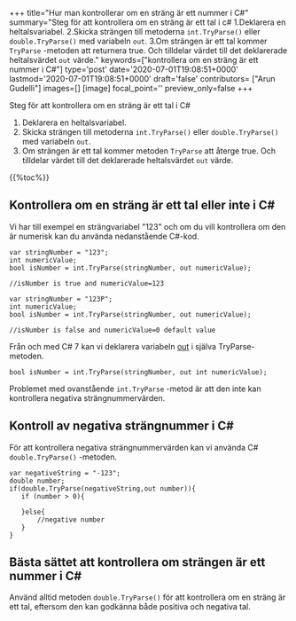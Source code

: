 +++
title="Hur man kontrollerar om en sträng är ett nummer i C#"
summary="Steg för att kontrollera om en sträng är ett tal i c# 1.Deklarera en heltalsvariabel. 2.Skicka strängen till metoderna `int.TryParse()` eller `double.TryParse()` med variabeln `out`. 3.Om strängen är ett tal kommer `TryParse` -metoden att returnera true. Och tilldelar värdet till det deklarerade heltalsvärdet `out` värde."
keywords=["kontrollera om en sträng är ett nummer i C#"]
type='post'
date='2020-07-01T19:08:51+0000'
lastmod='2020-07-01T19:08:51+0000'
draft='false'
contributors= ["Arun Gudelli"]
images=[]
[image]
focal_point=''
preview_only=false
+++

Steg för att kontrollera om en sträng är ett tal i C#

1. Deklarera en heltalsvariabel.
2. Skicka strängen till metoderna `int.TryParse()` eller `double.TryParse()` med variabeln `out`.
3. Om strängen är ett tal kommer metoden `TryParse` att återge true. Och tilldelar värdet till det deklarerade heltalsvärdet `out` värde.

{{%toc%}}

## Kontrollera om en sträng är ett tal eller inte i C# 

Vi har till exempel en strängvariabel "123" och om du vill kontrollera om den är numerisk kan du använda nedanstående C#-kod.

```
var stringNumber = "123";
int numericValue;
bool isNumber = int.TryParse(stringNumber, out numericValue);

//isNumber is true and numericValue=123

var stringNumber = "123P";
int numericValue;
bool isNumber = int.TryParse(stringNumber, out numericValue);

//isNumber is false and numericValue=0 default value

```

Från och med C# 7 kan vi deklarera variabeln [out](https://www.arungudelli.com/tutorial/c-sharp/difference-between-ref-and-out-parameters-in-c-sharp/) i själva TryParse-metoden.

```
bool isNumber = int.TryParse(stringNumber, out int numericValue);

```

Problemet med ovanstående `int.TryParse` -metod är att den inte kan kontrollera negativa strängnummervärden.

## Kontroll av negativa strängnummer i C# 

För att kontrollera negativa strängnummervärden kan vi använda C# `double.TryParse()` -metoden.

```
var negativeString = "-123";
double number;
if(double.TryParse(negativeString,out number)){
   if (number > 0){

   }else{
       //negative number 
   }   
}
```

## Bästa sättet att kontrollera om strängen är ett nummer i C# 

Använd alltid metoden `double.TryParse()` för att kontrollera om en sträng är ett tal, eftersom den kan godkänna både positiva och negativa tal.